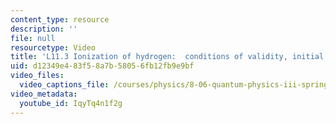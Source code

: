 ```yaml
---
content_type: resource
description: ''
file: null
resourcetype: Video
title: 'L11.3 Ionization of hydrogen:  conditions of validity, initial and final states'
uid: d12349e4-83f5-8a7b-5805-6fb12fb9e9bf
video_files:
  video_captions_file: /courses/physics/8-06-quantum-physics-iii-spring-2018/video-lectures/time-dependent-perturbation-theory/L11-3/IqyTq4n1f2g.vtt
video_metadata:
  youtube_id: IqyTq4n1f2g
---
```

